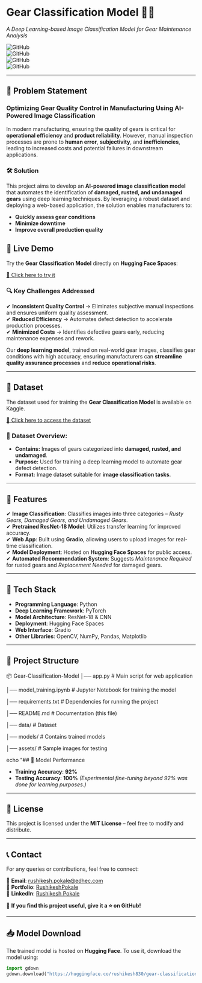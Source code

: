 # **Gear Classification Model 🔧📸**
*A Deep Learning-based Image Classification Model for Gear Maintenance Analysis*

![GitHub](https://img.shields.io/badge/Status-Active-brightgreen.svg)  
![GitHub](https://img.shields.io/badge/Framework-PyTorch-red.svg)  
![GitHub](https://img.shields.io/badge/Deployment-Hugging%20Face-orange.svg)  
![GitHub](https://img.shields.io/badge/ML%20Model-ResNet18-blue.svg)  

---

## **📌 Problem Statement**
### **Optimizing Gear Quality Control in Manufacturing Using AI-Powered Image Classification**
In modern manufacturing, ensuring the quality of gears is critical for **operational efficiency** and **product reliability**. However, manual inspection processes are prone to **human error**, **subjectivity**, and **inefficiencies**, leading to increased costs and potential failures in downstream applications.

### **🛠 Solution**
This project aims to develop an **AI-powered image classification model** that automates the identification of **damaged, rusted, and undamaged gears** using deep learning techniques. By leveraging a robust dataset and deploying a web-based application, the solution enables manufacturers to:
- **Quickly assess gear conditions**
- **Minimize downtime**
- **Improve overall production quality**

## 🚀 Live Demo

Try the **Gear Classification Model** directly on **Hugging Face Spaces**:

[🔗 Click here to try it](https://huggingface.co/spaces/rushikesh830/gear-classification)


### **🔍 Key Challenges Addressed**
✔ **Inconsistent Quality Control** → Eliminates subjective manual inspections and ensures uniform quality assessment.  
✔ **Reduced Efficiency** → Automates defect detection to accelerate production processes.  
✔ **Minimized Costs** → Identifies defective gears early, reducing maintenance expenses and rework.  

Our **deep learning model**, trained on real-world gear images, classifies gear conditions with high accuracy, ensuring manufacturers can **streamline quality assurance processes** and **reduce operational risks**.

---
## 📂 Dataset

The dataset used for training the **Gear Classification Model** is available on Kaggle.

[🔗 Click here to access the dataset](https://www.kaggle.com/datasets/jatinray/gears-defected-datasets)

### 📌 Dataset Overview:
- **Contains:** Images of gears categorized into **damaged, rusted, and undamaged**.
- **Purpose:** Used for training a deep learning model to automate gear defect detection.
- **Format:** Image dataset suitable for **image classification tasks**.


---
## **🚀 Features**
✔ **Image Classification**: Classifies images into three categories – *Rusty Gears, Damaged Gears, and Undamaged Gears*.  
✔ **Pretrained ResNet-18 Model**: Utilizes transfer learning for improved accuracy.  
✔ **Web App**: Built using **Gradio**, allowing users to upload images for real-time classification.  
✔ **Model Deployment**: Hosted on **Hugging Face Spaces** for public access.  
✔ **Automated Recommendation System**: Suggests *Maintenance Required* for rusted gears and *Replacement Needed* for damaged gears.  

---

## **🔧 Tech Stack**
- **Programming Language**: Python  
- **Deep Learning Framework**: PyTorch  
- **Model Architecture**: ResNet-18 & CNN  
- **Deployment**: Hugging Face Spaces  
- **Web Interface**: Gradio  
- **Other Libraries**: OpenCV, NumPy, Pandas, Matplotlib  

---

## **📂 Project Structure**
📦 Gear-Classification-Model 
│── app.py # Main script for web application 

│── model_training.ipynb # Jupyter Notebook for training the model

│── requirements.txt # Dependencies for running the project 

│── README.md # Documentation (this file) 

│── data/ # Dataset

│── models/ # Contains trained models 

│── assets/ # Sample images for testing

echo "## 📝 Model Performance

- **Training Accuracy**: **92%**
- **Testing Accuracy**: **100%** _(Experimental fine-tuning beyond 92% was done for learning purposes.)_

---

## 📜 License

This project is licensed under the **MIT License** – feel free to modify and distribute.

---

## 📞 Contact

For any queries or contributions, feel free to connect:

📧 **Email**: rushikesh.pokale@edhec.com  
🔗 **Portfolio**: [RushikeshPokale](https://www.datascienceportfol.io/rushikeshpokale)  
🤝 **LinkedIn**: [Rushikesh Pokale](https://www.linkedin.com/in/rushikesh-pokale/)

🚀 **If you find this project useful, give it a ⭐ on GitHub!**  

---

## **📥 Model Download**
The trained model is hosted on **Hugging Face**. To use it, download the model using:
```python
import gdown
gdown.download("https://huggingface.co/rushikesh830/gear-classification-model/blob/main/gear_classifier.pkl", "gear_classifier.pkl", quiet=False)







